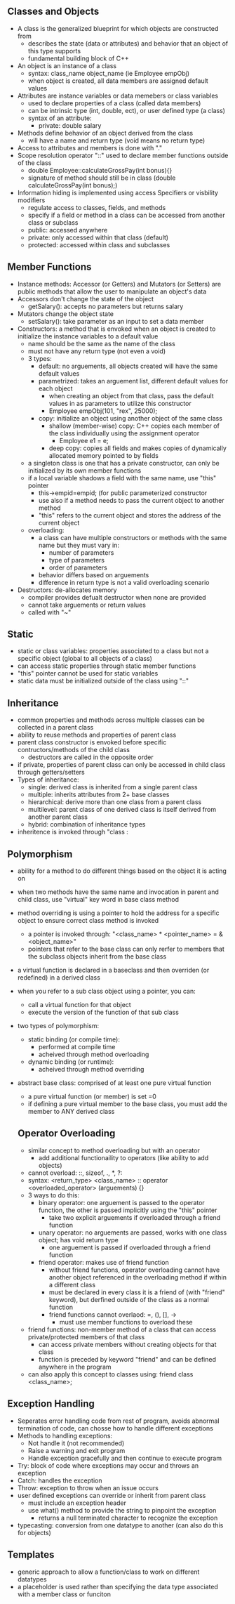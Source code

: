 ## Classes and Objects
- A class is the generalized blueprint for which objects are constructed from
  - describes the state (data or attributes) and behavior that an object of this type supports
  - fundamental building block of C++
- An object is an instance of a class
  - syntax: class_name object_name (ie Employee empObj)
  - when object is created, all data members are assigned default values
- Attributes are instance variables or data memebers or class variables
  - used to declare properties of a class (called data members)
  - can be intrinsic type (int, double, ect), or user defined type (a class)
  - syntax of an attribute:
    - private: double salary
- Methods define behavior of an object derived from the class
  - will have a name and return type (void means no return type)
- Access to attributes and members is done with "."
- Scope resolution operator "::" used to declare member functions outside of the class
  - double Employee::calculateGrossPay(int bonus){}
  - signature of method should still be in class (double calculateGrossPay(int bonus);)
- Information hiding is implemented using access Specifiers or visbility modifiers
  - regulate access to classes, fields, and methods
  - specify if a field or method in a class can be accessed from another class or subclass
  - public: accessed anywhere
  - private: only accessed within that class (default)
  - protected: accessed within class and subclasses

## Member Functions
- Instance methods: Accessor (or Getters) and Mutators (or Setters) are public methods that allow the user to manipulate an object's data
- Accessors don't change the state of the object
  - getSalary(): accepts no parameters but returns salary
- Mutators change the object state
  - setSalary(): take parameter as an input to set a data member
- Constructors: a method that is envoked when an object is created to initialize the instance variables to a default value
  - name should be the same as the name of the class
  - must not have any return type (not even a void)
  - 3 types: 
    - default: no arguements, all objects created will have the same default values
    - parametrized: takes an arguement list, different default values for each object
      - when creating an object from that class, pass the default values in as parameters to utilize this constructor 
      - Employee empObj(101, "rex", 25000);
    - copy: initialize an object using another object of the same class
      - shallow (member-wise) copy: C++ copies each member of the class individually using the assignment operator
        - Employee e1 = e;
      - deep copy: copies all fields and makes copies of dynamically allocated memory pointed to by fields
  - a singleton class is one that has a private constructor, can only be initialized by its own member functions
  - if a local variable shadows a field with the same name, use "this" pointer
    - this->empid=empid; (for public parameterized constructor
    - use also if a method needs to pass the current object to another method
    - "this" refers to the current object and stores the address of the current object
  - overloading: 
    - a class can have multiple constructors or methods with the same name but they must vary in:
      - number of parameters
      - type of parameters
      - order of parameters
    - behavior differs based on arguements
    - difference in return type is not a valid overloading scenario
- Destructors: de-allocates memory
  - compiler provides defualt destructor when none are provided
  - cannot take arguements or return values
  - called with "~"


## Static
- static or class variables: properties associated to a class but not a specific object (global to all objects of a class)
- can access static properties through static member functions
- "this" pointer cannot be used for static variables
- static data must be initialized outside of the class using "::"

## Inheritance
- common properties and methods across multiple classes can be collected in a parent class
- ability to reuse methods and properties of parent class
- parent class constructor is envoked before specific contructors/methods of the child class
  - destructors are called in the opposite order
- if private, properties of parent class can only be accessed in child class through getters/setters
- Types of inheritance: 
  - single: derived class is inherited from a single parent class
  - multiple: inherits attributes from 2+ base classes
  - hierarchical: derive more than one class from a parent class
  - multilevel: parent class of one derived class is itself derived from another parent class
  - hybrid: combination of inheritance types
- inheritence is invoked through "class <derived> : <access modifier> <base>

## Polymorphism
- ability for a method to do different things based on the object it is acting on
- when two methods have the same name and invocation in parent and child class, use "virtual" key word in base class method 
- method overriding is using a pointer to hold the address for a specific object to ensure correct class method is invoked
  - a pointer is invoked through: "<class_name> * <pointer_name> = &<object_name>"
  - pointers that refer to the base class can only rerfer to members that the subclass objects inherit from the base class
- a virtual function is declared in a baseclass and then overriden (or redefined) in a derived class
- when you refer to a sub class object using a pointer, you can:
  - call a virtual function for that object
  - execute the version of the function of that sub class
- two types of polymorphism:
  - static binding (or compile time):
    - performed at compile time
    - acheived through method overloading
  - dynamic binding (or runtime):
    - acheived through method overriding
- abstract base class: comprised of at least one pure virtual function
  - a pure virtual function (or member) is set =0
  - if defining a pure virtual member to the base class, you must add the member to ANY derived class

  ## Operator Overloading
  - similar concept to method overloading but with an operator
    - add additional functionaility to operators (like ability to add objects)
  - cannot overload: ::, sizeof, ., *, ?:
  - syntax: <return_type> <class_name> :: operator <overloaded_operator> (arguements) {}
  - 3 ways to do this:
    - binary operator: one arguement is passed to the operator function, the other is passed implicitly using the "this" pointer
      - take two explicit arguements if overloaded through a friend function
    - unary operator: no arguements are passed, works with one class object; has void return type
      - one arguement is passed if overloaded through a friend function
    - friend operator: makes use of friend function
      - without friend functions, operator overloading cannot have another object referenced in the overloading method if within a different class
      - must be declared in every class it is a friend of (with "friend" keyword), but derfined outside of the class as a normal function
      - friend functions cannot overlaod: =, (), [], ->
        - must use member functions to overload these
  - friend functions: non-member method of a class that can access private/protected members of that class
    - can access private members without creating objects for that class
    - function is preceded by keyword "friend" and can be defined anywhere in the program
  - can also apply this concept to classes using: friend class <class_name>;
  
## Exception Handling
- Seperates error handling code from rest of program, avoids abnormal termination of code, can chosse how to handle different exceptions
- Methods to handling exceptions:
  - Not handle it (not recommended)
  - Raise a warning and exit program
  - Handle exception gracefully and then continue to execute program
- Try: block of code where exceptions may occur and throws an exception
- Catch: handles the exception
- Throw: exception to throw when an issue occurs
- user defined exceptions can override or inherit from parent class
  - must include an exception header
  - use what() method to provide the string to pinpoint the exception
    - returns a null terminated character to recognize the exception
- typecasting: conversion from one datatype to another (can also do this for objects)

## Templates
- generic approach to allow a function/class to work on different datatypes
- a placeholder is used rather than specifying the data type associated with a member class or funciton
